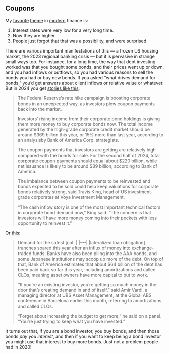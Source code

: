 
## Coupons

My [favorite](https://link.mail.bloombergbusiness.com/click/35934584.221901/aHR0cHM6Ly93d3cuYmxvb21iZXJnLmNvbS9vcGluaW9uL2FydGljbGVzLzIwMjMtMDYtMjAvZGVidC1jb3N0cy1tb3JlLXdoZW4tcmF0ZXMtZ28tdXA_Y21waWQ9QkJEMDcwMjI0X01PTkVZU1RVRkYmdXRtX21lZGl1bT1lbWFpbCZ1dG1fc291cmNlPW5ld3NsZXR0ZXImdXRtX3Rlcm09MjQwNzAyJnV0bV9jYW1wYWlnbj1tb25leXN0dWZm/60e87ce39a995a4b1a2deb96Ba31de27b) [theme](https://link.mail.bloombergbusiness.com/click/35934584.221901/aHR0cHM6Ly93d3cuYmxvb21iZXJnLmNvbS9vcGluaW9uL2FydGljbGVzLzIwMjQtMDEtMDMvY29hbC1wbGFudHMtZm9yLWdyZWVuLWludmVzdG9ycz9jbXBpZD1CQkQwNzAyMjRfTU9ORVlTVFVGRiZ1dG1fbWVkaXVtPWVtYWlsJnV0bV9zb3VyY2U9bmV3c2xldHRlciZ1dG1fdGVybT0yNDA3MDImdXRtX2NhbXBhaWduPW1vbmV5c3R1ZmY/60e87ce39a995a4b1a2deb96Bea16931a) in [modern](https://link.mail.bloombergbusiness.com/click/35934584.221901/aHR0cHM6Ly93d3cuYmxvb21iZXJnLmNvbS9vcGluaW9uL2FydGljbGVzLzIwMjMtMTAtMDUvZnR4LW1pZ2h0LWhhdmUtZm91bmQtc29tZS1tb25leT9jbXBpZD1CQkQwNzAyMjRfTU9ORVlTVFVGRiZ1dG1fbWVkaXVtPWVtYWlsJnV0bV9zb3VyY2U9bmV3c2xldHRlciZ1dG1fdGVybT0yNDA3MDImdXRtX2NhbXBhaWduPW1vbmV5c3R1ZmY/60e87ce39a995a4b1a2deb96B810743ab) finance is:

1. Interest rates were very low for a very long time.
2. Now they are higher.
3. People just forgot that that was a possibility, and were surprised.

There are various important manifestations of this — a frozen US housing market, the 2023 regional banking crisis — but it is pervasive in strange small ways too. For instance, for a long time, the way that debt investing worked was​​​ that you bought some bonds, and their prices went up or down, and you had inflows or outflows, so you had various reasons to sell the bonds you had or buy new bonds. If you asked “what drives demand for bonds,” you’d get answers about client inflows or relative value or whatever. But in 2024 you get [stories like this](https://link.mail.bloombergbusiness.com/click/35934584.221901/aHR0cHM6Ly9uZXdzLmJsb29tYmVyZ2xhdy5jb20vY2FwaXRhbC1tYXJrZXRzL2NvcnBvcmF0ZS1hbWVyaWNhcy1pbnRlcmVzdC1wYXltZW50cy1hcmUtZnVlbGluZy1hLW1hcmtldC1yYWxseQ/60e87ce39a995a4b1a2deb96Bf047f39b):

> The Federal Reserve’s rate hike campaign is boosting corporate bonds in an unexpected way, as investors plow coupon payments back into the market.
> 
> Investors’ rising income from their corporate bond holdings is giving them more money to buy corporate bonds now. The total income generated by the high-grade corporate credit market should be around $369 billion this year, or 15% more than last year, according to an analysisby Bank of America Corp. strategists.
> 
> The coupon payments that investors are getting are relatively high compared with the bonds for sale. For the second half of 2024, total corporate coupon payments should equal about $220 billion, while net issuance is likely to be around $89 billion, according to Bank of America. 
> 
> The imbalance between coupon payments to be reinvested and bonds expected to be sold could help keep valuations for corporate bonds relatively strong, said Travis King, head of US investment-grade corporates at Voya Investment Management. 
> 
> “The cash inflow story is one of the most important technical factors in corporate bond demand now,” King said. “The concern is that investors will have more money coming into their pockets with less opportunity to reinvest it.” 

Or [this](https://link.mail.bloombergbusiness.com/click/35934584.221901/aHR0cHM6Ly93d3cuYmxvb21iZXJnLmNvbS9uZXdzL2FydGljbGVzLzIwMjQtMDYtMjkvY2xvcy1oYXZlLXRvby1tdWNoLW1vbmV5LWFuZC1hcmUtcnVubmluZy1vdXQtb2YtdGhpbmdzLXRvLWJ1eS1jcmVkaXQtd2Vla2x5P2NtcGlkPUJCRDA3MDIyNF9NT05FWVNUVUZGJnV0bV9tZWRpdW09ZW1haWwmdXRtX3NvdXJjZT1uZXdzbGV0dGVyJnV0bV90ZXJtPTI0MDcwMiZ1dG1fY2FtcGFpZ249bW9uZXlzdHVmZg/60e87ce39a995a4b1a2deb96Bc5327341):

> Demand for the safest [col|   |
|---|
|lateralized loan obligation] tranches soared this year after an influx of money into exchange-traded funds. Banks have also been piling into the AAA bonds, and some Japanese institutions may scoop up more of the debt. On top of that, Bank of America estimates that about $64 billion of the debt has been paid back so far this year, including amortizations and called CLOs, meaning asset owners have more capital to put to work.
> 
> “If you’re an existing investor, you’re getting so much money in the door that’s creating demand in and of itself,” said Amir Vardi, a managing director at UBS Asset Management, at the Global ABS conference in Barcelona earlier this month, referring to amortizations and called CLOs.
> 
> “Forget about increasing the budget to get more,” he said on a panel. “You’re just trying to keep what you have invested.”

It turns out that, if you are a bond investor, you buy bonds, and then those bonds _pay you interest_, and then if you want to keep being a bond investor you might use that interest to buy more bonds. Just not a problem people had in 2020!
